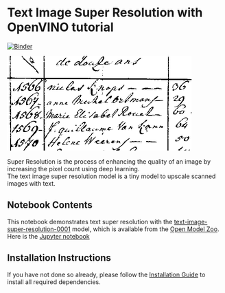 # Text Image Super Resolution with OpenVINO tutorial

[![Binder](https://mybinder.org/badge_logo.svg)](https://mybinder.org/v2/gh/FisherWY/openvino_notebooks/HEAD?filepath=notebooks%2F215-text-image-superresolution%2F215-text-image-superresolution.ipynb)

![text](data/text.png)

Super Resolution is the process of enhancing the quality of an image by increasing the pixel count using deep learning.  
The text image super resolution model is a tiny model to upscale scanned images with text.

## Notebook Contents

This notebook demonstrates text super resolution with the [text-image-super-resolution-0001](https://github.com/openvinotoolkit/open_model_zoo/tree/master/models/intel/text-image-super-resolution-0001) model, which is available from the [Open Model Zoo](https://github.com/openvinotoolkit/open_model_zoo).  
Here is the [Jupyter notebook](215-text-image-superresolution.ipynb)

## Installation Instructions

If you have not done so already, please follow the [Installation Guide](../../README.md) to install all required dependencies.
